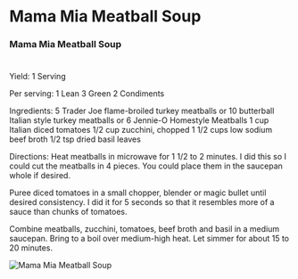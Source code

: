 # Mama Mia Meatball Soup

### Mama Mia Meatball Soup
# 

Yield:
1 Serving

Per serving:
1 Lean
3 Green
2 Condiments

Ingredients:
5 Trader Joe flame-broiled turkey meatballs or 10 butterball Italian style turkey meatballs or 6 Jennie-O Homestyle Meatballs
1 cup Italian diced tomatoes
1/2 cup zucchini, chopped
1 1/2 cups low sodium beef broth
1/2 tsp dried basil leaves

Directions:
Heat meatballs in microwave for 1 1/2 to 2 minutes. I did this so I could cut the meatballs in 4 pieces. You could place them in the saucepan whole if desired.

Puree diced tomatoes in a small chopper, blender or magic bullet until desired consistency. I did it for 5 seconds so that it resembles more of a sauce than chunks of tomatoes.

Combine meatballs, zucchini, tomatoes, beef broth and basil in a medium saucepan.
Bring to a boil over medium-high heat. Let simmer for about 15 to 20 minutes.

![Mama Mia Meatball Soup](./Mama%20Mia%20Meatball%20Soup.png)

